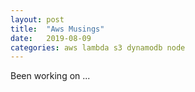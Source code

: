 ```yaml
---
layout: post
title:  "Aws Musings"
date:   2019-08-09
categories: aws lambda s3 dynamodb node
---
```

Been working on ...
